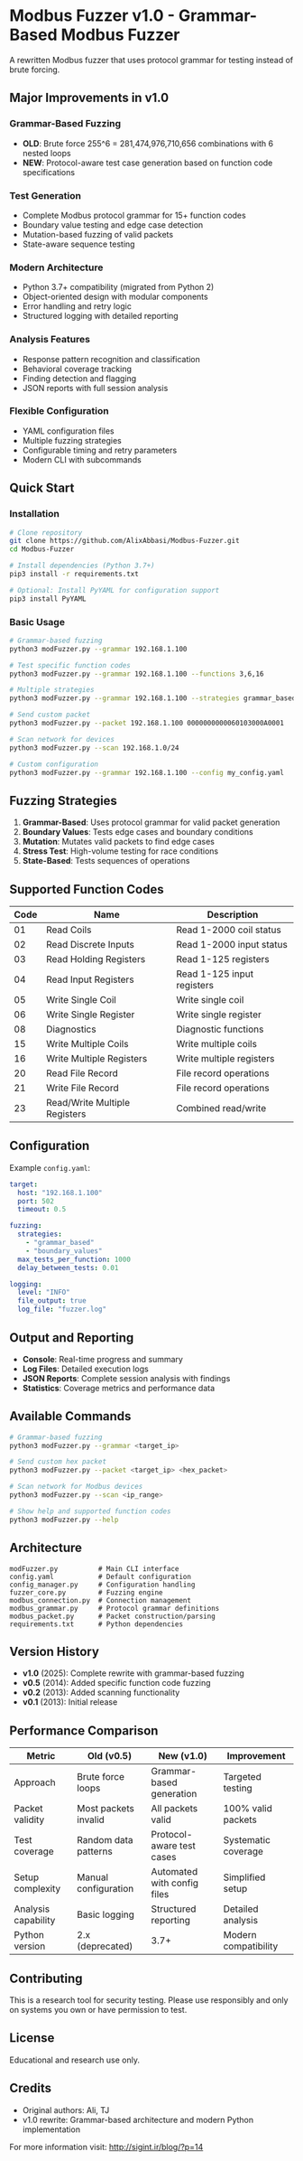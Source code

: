 # Modbus Fuzzer v1.0 - Grammar-Based Modbus Fuzzer

A rewritten Modbus fuzzer that uses protocol grammar for testing instead of brute forcing.

## Major Improvements in v1.0

### **Grammar-Based Fuzzing**
- **OLD**: Brute force 255^6 = 281,474,976,710,656 combinations with 6 nested loops
- **NEW**: Protocol-aware test case generation based on function code specifications

### **Test Generation**
- Complete Modbus protocol grammar for 15+ function codes
- Boundary value testing and edge case detection
- Mutation-based fuzzing of valid packets
- State-aware sequence testing

### **Modern Architecture**
- Python 3.7+ compatibility (migrated from Python 2)
- Object-oriented design with modular components
- Error handling and retry logic
- Structured logging with detailed reporting

### **Analysis Features**
- Response pattern recognition and classification
- Behavioral coverage tracking
- Finding detection and flagging
- JSON reports with full session analysis

### **Flexible Configuration**
- YAML configuration files
- Multiple fuzzing strategies
- Configurable timing and retry parameters
- Modern CLI with subcommands

## Quick Start

### Installation
```bash
# Clone repository
git clone https://github.com/AlixAbbasi/Modbus-Fuzzer.git
cd Modbus-Fuzzer

# Install dependencies (Python 3.7+)
pip3 install -r requirements.txt

# Optional: Install PyYAML for configuration support
pip3 install PyYAML
```

### Basic Usage
```bash
# Grammar-based fuzzing
python3 modFuzzer.py --grammar 192.168.1.100

# Test specific function codes
python3 modFuzzer.py --grammar 192.168.1.100 --functions 3,6,16

# Multiple strategies
python3 modFuzzer.py --grammar 192.168.1.100 --strategies grammar_based,boundary_values,mutation

# Send custom packet
python3 modFuzzer.py --packet 192.168.1.100 0000000000060103000A0001

# Scan network for devices
python3 modFuzzer.py --scan 192.168.1.0/24

# Custom configuration
python3 modFuzzer.py --grammar 192.168.1.100 --config my_config.yaml
```

## Fuzzing Strategies

1. **Grammar-Based**: Uses protocol grammar for valid packet generation
2. **Boundary Values**: Tests edge cases and boundary conditions  
3. **Mutation**: Mutates valid packets to find edge cases
4. **Stress Test**: High-volume testing for race conditions
5. **State-Based**: Tests sequences of operations

## Supported Function Codes

| Code | Name | Description |
|------|------|-------------|
| 01 | Read Coils | Read 1-2000 coil status |
| 02 | Read Discrete Inputs | Read 1-2000 input status |
| 03 | Read Holding Registers | Read 1-125 registers |
| 04 | Read Input Registers | Read 1-125 input registers |
| 05 | Write Single Coil | Write single coil |
| 06 | Write Single Register | Write single register |
| 08 | Diagnostics | Diagnostic functions |
| 15 | Write Multiple Coils | Write multiple coils |
| 16 | Write Multiple Registers | Write multiple registers |
| 20 | Read File Record | File record operations |
| 21 | Write File Record | File record operations |
| 23 | Read/Write Multiple Registers | Combined read/write |

## Configuration

Example `config.yaml`:
```yaml
target:
  host: "192.168.1.100"
  port: 502
  timeout: 0.5

fuzzing:
  strategies:
    - "grammar_based"
    - "boundary_values"
  max_tests_per_function: 1000
  delay_between_tests: 0.01

logging:
  level: "INFO"
  file_output: true
  log_file: "fuzzer.log"
```

## Output and Reporting

- **Console**: Real-time progress and summary
- **Log Files**: Detailed execution logs
- **JSON Reports**: Complete session analysis with findings
- **Statistics**: Coverage metrics and performance data

## Available Commands

```bash
# Grammar-based fuzzing
python3 modFuzzer.py --grammar <target_ip>

# Send custom hex packet  
python3 modFuzzer.py --packet <target_ip> <hex_packet>

# Scan network for Modbus devices
python3 modFuzzer.py --scan <ip_range>

# Show help and supported function codes
python3 modFuzzer.py --help
```

## Architecture

```
modFuzzer.py          # Main CLI interface
config.yaml           # Default configuration
config_manager.py     # Configuration handling
fuzzer_core.py        # Fuzzing engine
modbus_connection.py  # Connection management
modbus_grammar.py     # Protocol grammar definitions
modbus_packet.py      # Packet construction/parsing
requirements.txt      # Python dependencies
```

## Version History

- **v1.0** (2025): Complete rewrite with grammar-based fuzzing
- **v0.5** (2014): Added specific function code fuzzing
- **v0.2** (2013): Added scanning functionality
- **v0.1** (2013): Initial release

## Performance Comparison

| Metric | Old (v0.5) | New (v1.0) | Improvement |
|--------|------------|------------|-------------|
| Approach | Brute force loops | Grammar-based generation | Targeted testing |
| Packet validity | Most packets invalid | All packets valid | 100% valid packets |
| Test coverage | Random data patterns | Protocol-aware test cases | Systematic coverage |
| Setup complexity | Manual configuration | Automated with config files | Simplified setup |
| Analysis capability | Basic logging | Structured reporting | Detailed analysis |
| Python version | 2.x (deprecated) | 3.7+ | Modern compatibility |

## Contributing

This is a research tool for security testing. Please use responsibly and only on systems you own or have permission to test.

## License

Educational and research use only.

## Credits

- Original authors: Ali, TJ
- v1.0 rewrite: Grammar-based architecture and modern Python implementation

For more information visit: http://sigint.ir/blog/?p=14
